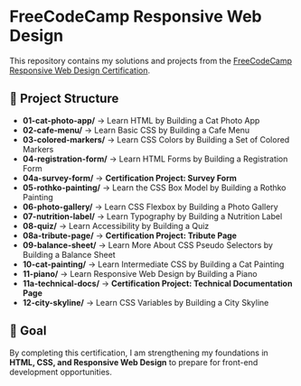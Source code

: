 # FreeCodeCamp Responsive Web Design

This repository contains my solutions and projects from the [FreeCodeCamp Responsive Web Design Certification](https://www.freecodecamp.org/learn/2022/responsive-web-design/).

## 📂 Project Structure

- **01-cat-photo-app/** → Learn HTML by Building a Cat Photo App  
- **02-cafe-menu/** → Learn Basic CSS by Building a Cafe Menu  
- **03-colored-markers/** → Learn CSS Colors by Building a Set of Colored Markers  
- **04-registration-form/** → Learn HTML Forms by Building a Registration Form  
- **04a-survey-form/** → **Certification Project: Survey Form**  
- **05-rothko-painting/** → Learn the CSS Box Model by Building a Rothko Painting  
- **06-photo-gallery/** → Learn CSS Flexbox by Building a Photo Gallery  
- **07-nutrition-label/** → Learn Typography by Building a Nutrition Label  
- **08-quiz/** → Learn Accessibility by Building a Quiz  
- **08a-tribute-page/** → **Certification Project: Tribute Page**  
- **09-balance-sheet/** → Learn More About CSS Pseudo Selectors by Building a Balance Sheet  
- **10-cat-painting/** → Learn Intermediate CSS by Building a Cat Painting  
- **11-piano/** → Learn Responsive Web Design by Building a Piano  
- **11a-technical-docs/** → **Certification Project: Technical Documentation Page**  
- **12-city-skyline/** → Learn CSS Variables by Building a City Skyline  

## 🎯 Goal

By completing this certification, I am strengthening my foundations in **HTML, CSS, and Responsive Web Design** to prepare for front-end development opportunities.
